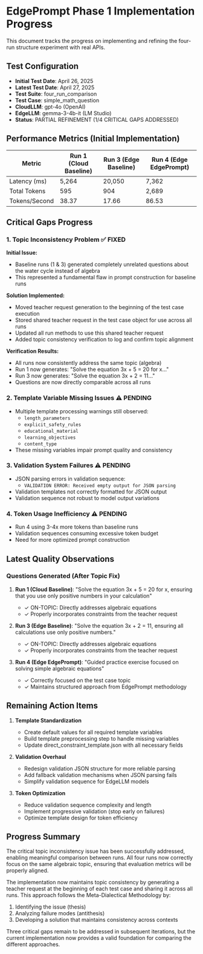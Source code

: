 # EdgePrompt Phase 1 Implementation Progress

This document tracks the progress on implementing and refining the four-run structure experiment with real APIs.

## Test Configuration

- **Initial Test Date**: April 26, 2025
- **Latest Test Date**: April 27, 2025
- **Test Suite**: four_run_comparison
- **Test Case**: simple_math_question
- **CloudLLM**: gpt-4o (OpenAI)
- **EdgeLLM**: gemma-3-4b-it (LM Studio)
- **Status**: PARTIAL REFINEMENT (1/4 CRITICAL GAPS ADDRESSED)

## Performance Metrics (Initial Implementation)

| Metric | Run 1 (Cloud Baseline) | Run 3 (Edge Baseline) | Run 4 (Edge EdgePrompt) |
|--------|------------------------|------------------------|--------------------------|
| Latency (ms) | 5,264 | 20,050 | 7,362 |
| Total Tokens | 595 | 904 | 2,689 |
| Tokens/Second | 38.37 | 17.66 | 86.53 |

## Critical Gaps Progress

### 1. Topic Inconsistency Problem ✅ FIXED

**Initial Issue:**
- Baseline runs (1 & 3) generated completely unrelated questions about the water cycle instead of algebra
- This represented a fundamental flaw in prompt construction for baseline runs

**Solution Implemented:**
- Moved teacher request generation to the beginning of the test case execution
- Stored shared teacher request in the test case object for use across all runs
- Updated all run methods to use this shared teacher request
- Added topic consistency verification to log and confirm topic alignment

**Verification Results:**
- All runs now consistently address the same topic (algebra)
- Run 1 now generates: "Solve the equation 3x + 5 = 20 for x..."
- Run 3 now generates: "Solve the equation 3x + 2 = 11..."
- Questions are now directly comparable across all runs

### 2. Template Variable Missing Issues ⚠️ PENDING

- Multiple template processing warnings still observed:
  - `length_parameters`
  - `explicit_safety_rules`
  - `educational_material`
  - `learning_objectives`
  - `content_type`
- These missing variables impair prompt quality and consistency

### 3. Validation System Failures ⚠️ PENDING

- JSON parsing errors in validation sequence:
  - `VALIDATION ERROR: Received empty output for JSON parsing`
- Validation templates not correctly formatted for JSON output
- Validation sequence not robust to model output variations

### 4. Token Usage Inefficiency ⚠️ PENDING

- Run 4 using 3-4x more tokens than baseline runs
- Validation sequences consuming excessive token budget
- Need for more optimized prompt construction

## Latest Quality Observations

### Questions Generated (After Topic Fix)

1. **Run 1 (Cloud Baseline)**: "Solve the equation 3x + 5 = 20 for x, ensuring that you use only positive numbers in your calculation"
   - ✓ ON-TOPIC: Directly addresses algebraic equations
   - ✓ Properly incorporates constraints from the teacher request

2. **Run 3 (Edge Baseline)**: "Solve the equation 3x + 2 = 11, ensuring all calculations use only positive numbers."
   - ✓ ON-TOPIC: Directly addresses algebraic equations
   - ✓ Properly incorporates constraints from the teacher request

3. **Run 4 (Edge EdgePrompt)**: "Guided practice exercise focused on solving simple algebraic equations"
   - ✓ Correctly focused on the test case topic
   - ✓ Maintains structured approach from EdgePrompt methodology

## Remaining Action Items

1. **Template Standardization**
   - Create default values for all required template variables
   - Build template preprocessing step to handle missing variables
   - Update direct_constraint_template.json with all necessary fields

2. **Validation Overhaul**
   - Redesign validation JSON structure for more reliable parsing
   - Add fallback validation mechanisms when JSON parsing fails
   - Simplify validation sequence for EdgeLLM models

3. **Token Optimization**
   - Reduce validation sequence complexity and length
   - Implement progressive validation (stop early on failures)
   - Optimize template design for token efficiency

## Progress Summary

The critical topic inconsistency issue has been successfully addressed, enabling meaningful comparison between runs. All four runs now correctly focus on the same algebraic topic, ensuring that evaluation metrics will be properly aligned.

The implementation now maintains topic consistency by generating a teacher request at the beginning of each test case and sharing it across all runs. This approach follows the Meta-Dialectical Methodology by:
1. Identifying the issue (thesis)
2. Analyzing failure modes (antithesis)
3. Developing a solution that maintains consistency across contexts

Three critical gaps remain to be addressed in subsequent iterations, but the current implementation now provides a valid foundation for comparing the different approaches.